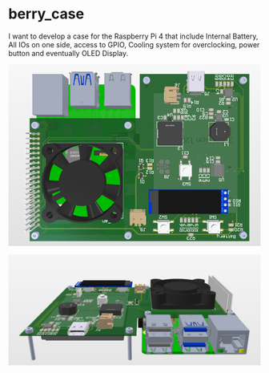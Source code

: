 # berry_case
I want to develop a case for the Raspberry Pi 4 that include Internal Battery, All IOs on one side, access to GPIO, Cooling system for overclocking, power button and eventually OLED Display.

![](ressources/screenshot_top.png)

![](ressources/screenshot_side.png)
